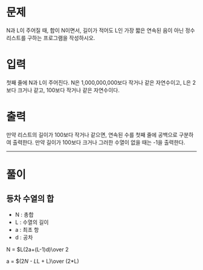 # 문제
N과 L이 주어질 때, 합이 N이면서, 길이가 적어도 L인 가장 짧은 연속된 음이 아닌 정수 리스트를 구하는 프로그램을 작성하시오.

# 입력
첫째 줄에 N과 L이 주어진다. N은 1,000,000,000보다 작거나 같은 자연수이고, L은 2보다 크거나 같고, 100보다 작거나 같은 자연수이다.

# 출력
만약 리스트의 길이가 100보다 작거나 같으면, 연속된 수를 첫째 줄에 공백으로 구분하여 출력한다. 만약 길이가 100보다 크거나 그러한 수열이 없을 때는 -1을 출력한다.

--------------------------------------------------------------------------------

# 풀이
## 등차 수열의 합
- N : 총합
- L : 수열의 길이
- a : 최초 항
- d : 공차

N = $L(2a+(L-1)d)\over 2

a = $(2*N - L*L + L)\over (2*L)
